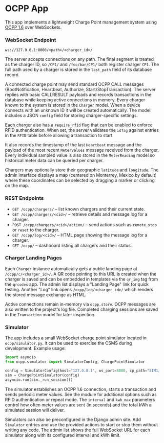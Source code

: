 # OCPP App

This app implements a lightweight Charge Point management system using
[OCPP 1.6](https://github.com/OCA/ocpp) over WebSockets.

### WebSocket Endpoint

```
ws://127.0.0.1:8000/<path>/<charger_id>/
```

The server accepts connections on any path. The final segment is treated as the
charger ID, so `/CP1/` and `/foo/bar/CP1/` both register charger `CP1`. The full
path used by a charger is stored in the `last_path` field of its database
record.

A connected charge point may send standard OCPP CALL messages
(BootNotification, Heartbeat, Authorize, Start/StopTransaction). The
server replies with basic CALLRESULT payloads and records transactions
in the database while keeping active connections in memory. Every charger
known to the system is stored in the `Charger` model. When a device
connects with an unknown ID it will be created automatically. The model
includes a JSON `config` field for storing charger-specific settings.

Each charger also has a `require_rfid` flag that can be enabled to
enforce RFID authentication. When set, the server validates the `idTag`
against entries in the `RFID` table before allowing a transaction to start.

It also records the timestamp of the last `Heartbeat` message and the
payload of the most recent `MeterValues` message received from the charger.
Every individual sampled value is also stored in the `MeterReading` model so
historical meter data can be queried per charger.

Chargers may optionally store their geographic `latitude` and `longitude`.
The admin interface displays a map (centered on Monterrey, Mexico by default)
where these coordinates can be selected by dragging a marker or clicking on the
map.



### REST Endpoints

- `GET /ocpp/chargers/` – list known chargers and their current state.
- `GET /ocpp/chargers/<cid>/` – retrieve details and message log for a charger.
- `POST /ocpp/chargers/<cid>/action/` – send actions such as `remote_stop` or
  `reset` to the charger.
- `GET /ocpp/log/<cid>/` – HTML page showing the message log for a charger.
- `GET /ocpp/` – dashboard listing all chargers and their status.

### Charger Landing Pages

Each `Charger` instance automatically gets a public landing page at
`/ocpp/c/<charger_id>/`. A QR code pointing to this URL is created when the
charger is saved and can be embedded in templates via the `qr_img` tag from the
`qrcodes` app. The admin list displays a "Landing Page" link for quick testing.
Another "Log" link opens `/ocpp/log/<charger_id>/` which renders the stored
message exchange as HTML.

Active connections remain in-memory via `ocpp.store`. OCPP messages are
also written to the project's log file. Completed charging sessions are
saved in the `Transaction` model for later inspection.

### Simulator

The app includes a small WebSocket charge point simulator located in
`ocpp/simulator.py`.  It can be used to exercise the CSMS during
development.  Example usage:

```python
import asyncio
from ocpp.simulator import SimulatorConfig, ChargePointSimulator

config = SimulatorConfig(host="127.0.0.1", ws_port=8000, cp_path="SIM1/")
sim = ChargePointSimulator(config)
asyncio.run(sim._run_session())
```

The simulator establishes an OCPP 1.6 connection, starts a transaction and
sends periodic meter values.  See the module for additional options such as
RFID authentication or repeat mode.  The `interval` and `kwh_max` parameters
control how often meter values are sent (in seconds) and the total kWh a
simulated session will deliver.

Simulators can also be preconfigured in the Django admin site.  Add
`Simulator` entries and use the provided actions to start or stop them
without writing any code.  The admin list shows the full WebSocket URL for
each simulator along with its configured interval and kWh limit.
